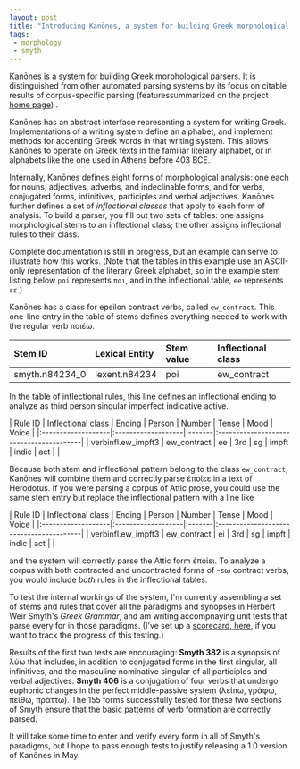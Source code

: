 ```yaml
---
layout: post
title: "Introducing Kanōnes, a system for building Greek morphological parsers"
tags:
 - morphology
 - smyth
---
```




Kanōnes is a system for building Greek morphological parsers.  It is distinguished from other automated parsing systems by its focus on citable results  of  corpus-specific parsing (featuressummarized  on the project [home page](http://neelsmith.github.io/greeklang/morphology/)) .


Kanōnes has an abstract interface representing a system for writing Greek.  Implementations of a writing system define an alphabet, and implement methods for accenting Greek words in that writing system. This allows Kanōnes to operate on Greek texts in the familiar literary alphabet, or in alphabets like the one used in Athens before 403 BCE.


Internally, Kanōnes defines eight forms of morphological analysis: one each for nouns, adjectives, adverbs, and indeclinable forms, and for verbs, conjugated forms, infinitives, participles and verbal adjectives.  Kanōnes further defines a set of *inflectional classes* that  apply to each  form of analysis.  To build a parser, you fill out two sets of tables: one assigns morphological stems to an inflectional class; the other assigns inflectional rules to their class.

Complete documentation is still in progress, but an example can serve to illustrate how this works. (Note that the tables in this example use an ASCII-only representation of the literary Greek alphabet, so in the example stem listing below `poi` represents `ποι`, and in the inflectional table, `ee` represents `εε`.)

Kanōnes has a class for epsilon contract verbs, called `ew_contract`.  This one-line entry in the table of stems defines everything needed to work with the regular verb ποιέω.  


| Stem ID        | Lexical Entity | Stem value | Inflectional class |
|:---------------|:---------------|:-----------|:-------------------|
| smyth.n84234_0 | lexent.n84234  | poi        | ew_contract        |



In the table of inflectional rules, this line defines an inflectional ending to analyze as third person singular imperfect indicative active.

| Rule ID            | Inflectional class | Ending | Person |  Number | Tense | Mood | Voice |
|:-------------------|:-------------------|:-------|:----------------------------------------|
| verbinfl.ew_impft3 | ew_contract        | ee     | 3rd | sg | impft | indic | act |        |


Because both stem and inflectional pattern belong to the class `ew_contract`, Kanōnes will combine them and correctly parse ἐποίεε in a text of Herodotus.    If you were parsing a corpus of Attic prose, you could use the same stem entry but replace the inflectional pattern with a line like


| Rule ID            | Inflectional class | Ending | Person |  Number | Tense | Mood | Voice |
|:-------------------|:-------------------|:-------|:----------------------------------------|
| verbinfl.ew_impft3 | ew_contract        | ei     | 3rd | sg | impft | indic | act |        |


and the system will correctly parse the Attic form ἐποίει.  To analyze a corpus with both contracted and uncontracted forms of -εω contract verbs, you would include *both* rules in the inflectional tables.


To test the internal workings of the system, I'm currently assembling a set of stems and rules that cover all the paradigms and synopses in Herbert Weir Smyth's *Greek Grammar*, and am writing accompnaying unit tests that parse every for in those paradigms.  (I've set up a [scorecard, here](http://neelsmith.github.io/greeklang/morphology/smyth/), if you want to track the progress of this testing.)  

Results of the first two tests are encouraging:  **Smyth 382** is a synopsis of λύω that includes, in addition to conjugated forms in the first singular, all infinitives, and the masculine nominative singular of all participles and verbal adjectives.  **Smyth 406** is a conjugation of four verbs that undergo euphonic changes in the perfect middle-passive system (λείπω, γράφω, πείθω, πράττω).  The 155 forms successfully tested for these two sections  of Smyth ensure that the basic patterns of verb formation are correctly parsed.


It will take some time to enter and verify every form in all of  Smyth's paradigms, but I hope to pass enough tests to justify releasing a 1.0 version of Kanōnes in May.
